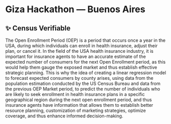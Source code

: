 # Giza Hackathon — Buenos Aires

## ✨ Census Verifiable

The Open Enrollment Period (OEP) is a period that occurs once a year in the USA, during which individuals can enroll in health insurance, adjust their plan, or cancel it.
In the field of the USA health insurance industry, it is important for insurance agents to have an accurate estimate of the expected number of consumers for the next
Open Enrollment period, as this would help them gauge the exposed market and thus establish effective strategic planning.
This is why the idea of creating a linear regression model to forecast expected consumers by county arises, using data from the population estimation conducted
by the US Census Bureau and data from the previous OEP Market period, to predict the number of individuals who are likely to seek enrollment in health insurance
plans in a specific geographical region during the next open enrollment period, and thus insurance agents have information that allows them to establish better
resource planning, customization of marketing strategies, optimize coverage, and thus enhance informed decision-making.
